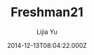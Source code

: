 ---
layout: JamstackTheme
title: Freshman21
github: https://github.com/yulijia/freshman21
demo: https://yulijia.net/freshman21/
author: Lijia Yu
ssg: Jekyll
date: 2014-12-13T08:04:22.000Z
description: 'Welcome to use Jekyll theme Freshman21. '
stale: true
---